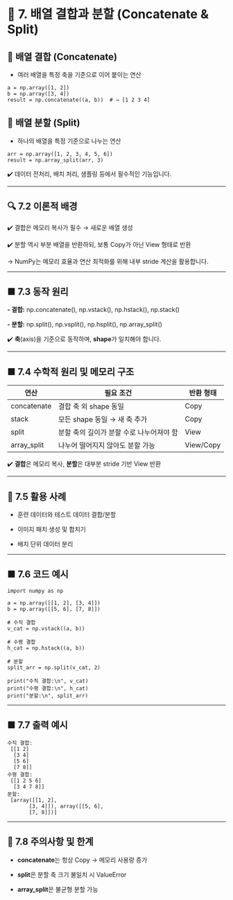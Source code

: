 # 🔸 7. 배열 결합과 분할 (Concatenate & Split)

## 📌 배열 결합 (Concatenate)

-  여러 배열을 특정 축을 기준으로 이어 붙이는 연산
  
```
a = np.array([1, 2])
b = np.array([3, 4])
result = np.concatenate((a, b))  # → [1 2 3 4]
```

## 📌 배열 분할 (Split)

-  하나의 배열을 특정 기준으로 나누는 연산
  
```
arr = np.array([1, 2, 3, 4, 5, 6])
result = np.array_split(arr, 3)
```

✔️ 데이터 전처리, 배치 처리, 샘플링 등에서 필수적인 기능입니다.

---

## 🔍 7.2 이론적 배경
✔️ 결합은 메모리 복사가 필수 → 새로운 배열 생성

✔️ 분할 역시 부분 배열을 반환하되, 보통 Copy가 아닌 View 형태로 반환

   → NumPy는 메모리 효율과 연산 최적화를 위해 내부 stride 계산을 활용합니다.

---

## ■ 7.3 동작 원리

**-  결합:** np.concatenate(), np.vstack(), np.hstack(), np.stack()

**-  분할:** np.split(), np.vsplit(), np.hsplit(), np.array_split()

✔️ **축**(axis)을 기준으로 동작하며, **shape**가 일치해야 합니다.

---

## ■ 7.4 수학적 원리 및 메모리 구조

| 연산           | 필요 조건                   | 반환 형태     |
| ------------ | ----------------------- | --------- |
| concatenate  | 결합 축 외 shape 동일         | Copy      |
| stack        | 모든 shape 동일 → 새 축 추가    | Copy      |
| split        | 분할 축의 길이가 분할 수로 나누어져야 함 | View      |
| array\_split | 나누어 떨어지지 않아도 분할 가능      | View/Copy |

✔️ **결합**은 메모리 복사, **분할**은 대부분 stride 기반 View 반환

---

## 🚀 7.5 활용 사례

-  훈련 데이터와 테스트 데이터 결합/분할

-  이미지 패치 생성 및 합치기

-  배치 단위 데이터 분리

---

## ■ 7.6 코드 예시

```
import numpy as np

a = np.array([[1, 2], [3, 4]])
b = np.array([[5, 6], [7, 8]])

# 수직 결합
v_cat = np.vstack((a, b))

# 수평 결합
h_cat = np.hstack((a, b))

# 분할
split_arr = np.split(v_cat, 2)

print("수직 결합:\n", v_cat)
print("수평 결합:\n", h_cat)
print("분할:\n", split_arr)
```

---

## ■ 7.7 출력 예시

```
수직 결합:
 [[1 2]
  [3 4]
  [5 6]
  [7 8]]
수평 결합:
 [[1 2 5 6]
  [3 4 7 8]]
분할:
 [array([[1, 2],
       [3, 4]]), array([[5, 6],
       [7, 8]])]
```

---

## 📌 7.8 주의사항 및 한계
-  **concatenate**는 항상 Copy → 메모리 사용량 증가

-  **split**은 분할 축 크기 불일치 시 ValueError

-  **array_split**은 불균형 분할 가능

